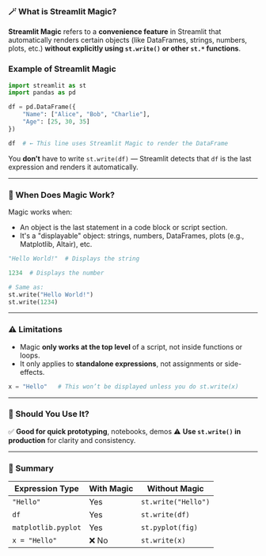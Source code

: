 ### 🪄 What is **Streamlit Magic**?

**Streamlit Magic** refers to a **convenience feature** in Streamlit that automatically renders certain objects (like DataFrames, strings, numbers, plots, etc.) **without explicitly using `st.write()` or other `st.*` functions**.


### Example of Streamlit Magic

```python
import streamlit as st
import pandas as pd

df = pd.DataFrame({
    "Name": ["Alice", "Bob", "Charlie"],
    "Age": [25, 30, 35]
})

df  # ← This line uses Streamlit Magic to render the DataFrame
```

You **don’t** have to write `st.write(df)` — Streamlit detects that `df` is the last expression and renders it automatically.

---

### 🔎 When Does Magic Work?

Magic works when:

* An object is the last statement in a code block or script section.
* It's a "displayable" object: strings, numbers, DataFrames, plots (e.g., Matplotlib, Altair), etc.

```python
"Hello World!"  # Displays the string

1234  # Displays the number

# Same as:
st.write("Hello World!")
st.write(1234)
```

---

### ⚠️ Limitations

* Magic **only works at the top level** of a script, not inside functions or loops.
* It only applies to **standalone expressions**, not assignments or side-effects.

```python
x = "Hello"   # This won’t be displayed unless you do st.write(x)
```

---

### 🤔 Should You Use It?

✅ **Good for quick prototyping**, notebooks, demos
⚠️ **Use `st.write()` in production** for clarity and consistency.

---

### 📌 Summary

| Expression Type     | With Magic | Without Magic       |
| ------------------- | ---------- | ------------------- |
| `"Hello"`           | Yes        | `st.write("Hello")` |
| `df`                | Yes        | `st.write(df)`      |
| `matplotlib.pyplot` | Yes        | `st.pyplot(fig)`    |
| `x = "Hello"`       | ❌ No       | `st.write(x)`       |

